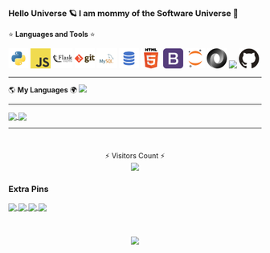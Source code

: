 ### Hello Universe 🪐 I am mommy of the Software Universe 💫

<!--
**caglagurcer/caglagurcer** is a ✨ _special_ ✨ repository because its `README.md` (this file) appears on your GitHub profile.

Here are some ideas to get you started:

- 🔭 I’m currently working on ...
- 🌱 I’m currently learning ...
- 👯 I’m looking to collaborate on ...
- 🤔 I’m looking for help with ...
- 💬 Ask me about ...
- 📫 How to reach me: ...
- 😄 Pronouns: ...
- ⚡ Fun fact: ...
-->
⭐️ **Languages and Tools** ⭐️

<code><img height="40" src="https://raw.githubusercontent.com/github/explore/80688e429a7d4ef2fca1e82350fe8e3517d3494d/topics/python/python.png"></code>
<code><img height="40" src="https://raw.githubusercontent.com/github/explore/80688e429a7d4ef2fca1e82350fe8e3517d3494d/topics/javascript/javascript.png"></code>
<code><img height="40" src="https://raw.githubusercontent.com/github/explore/80688e429a7d4ef2fca1e82350fe8e3517d3494d/topics/flask/flask.png"></code>
<code><img height="40" src="https://raw.githubusercontent.com/github/explore/80688e429a7d4ef2fca1e82350fe8e3517d3494d/topics/git/git.png"></code>
<code><img height="40" src="https://raw.githubusercontent.com/github/explore/80688e429a7d4ef2fca1e82350fe8e3517d3494d/topics/mysql/mysql.png"></code>
<code><img height="40" src="https://raw.githubusercontent.com/github/explore/80688e429a7d4ef2fca1e82350fe8e3517d3494d/topics/sql/sql.png"></code>
<code><img height="40" src="https://raw.githubusercontent.com/github/explore/80688e429a7d4ef2fca1e82350fe8e3517d3494d/topics/html/html.png"></code>
<code><img height="40" src="https://raw.githubusercontent.com/github/explore/80688e429a7d4ef2fca1e82350fe8e3517d3494d/topics/bootstrap/bootstrap.png"></code>
<code><img height="40" src="https://raw.githubusercontent.com/github/explore/80688e429a7d4ef2fca1e82350fe8e3517d3494d/topics/jupyter-notebook/jupyter-notebook.png"></code>
<code><img height="40" src="https://raw.githubusercontent.com/github/explore/80688e429a7d4ef2fca1e82350fe8e3517d3494d/topics/json/json.png"></code>
<code><img height="40" src="https://img.stackshare.io/service/3116/LJ_Gsz28_400x400.png"></code>
<code><img height="40" src="https://raw.githubusercontent.com/github/explore/89bdd9644f44d1b12180fd512b95574fe4c54617/topics/github-api/github-api.png"></code>
<hr/>

🌎 **My Languages** 🌍
<code><img height="40" src="detailLabel.text = flag.emoji // TR
"></code>
<code><img height="40" src=""></code>
<code><img height="40" src=""></code>


<hr/>

<a href="https://github.com/caglagurcer">
  <img align="center" src="https://github-readme-stats.vercel.app/api?username=caglagurcer&theme=ocean_dark&show_icons=true" />
</a>

<a href="https://github.com/caglagurcer">
  <img align="center" src="https://github-readme-stats.vercel.app/api/top-langs/?username=caglagurcer&theme=ocean_dark&hide=jupyter%20notebook" />
</a>
<hr />
<br>

<p align="center"> 
  ⚡️ Visitors Count ⚡️<br>
  <img src="https://profile-counter.glitch.me/caglagurcer/count.svg" />
</p>

<h3> Extra Pins </h3>

<a href="https://github.com/caglagurcer/Flask-Portfolio">
  <img align="center" src="https://github-readme-stats.vercel.app/api/pin/?username=caglagurcer&repo=Flask-Portfolio&theme=radical" />
</a>

<a href="https://github.com/caglagurcer/Django-Blog-App">
  <img align="center" src="https://github-readme-stats.vercel.app/api/pin/?username=caglagurcer&repo=Django-Blog-App&theme=radical" />
</a>

<a href="https://github.com/caglagurcer/NYT-best-sellers-scraping">
  <img align="center" src="https://github-readme-stats.vercel.app/api/pin/?username=caglagurcer&repo=NYT-best-sellers-scraping&theme=radical" />
</a>

<a href="https://github.com/caglagurcer/Github-Rest-Api">
  <img align="center" src="https://github-readme-stats.vercel.app/api/pin/?username=caglagurcer&repo=Github-Rest-Api&theme=radical" />
</a>
<br><br><br>

<p align="center">
  <a href="https://www.codewars.com/users/caglagurcer" target="_blank">
    <img align="center" src="https://www.codewars.com/users/caglagurcer/badges/large" />
  </a>
</p>
